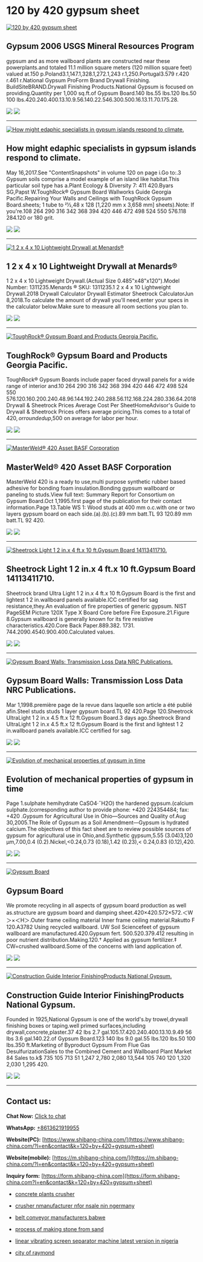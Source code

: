 # 120 by 420 gypsum sheet

<a href="https://swt.shibang-china.com/?l=en&img&k=120+by+420+gypsum+sheet" target="_blank">![120 by 420 gypsum sheet](http://static.shibang-china.com/all-800x300/1386.jpg)</a>

## Gypsum 2006 USGS Mineral Resources Program
gypsum and as more wallboard plants are constructed near these powerplants.and totaled 11.1 million square meters (120 million square feet) valued at.150 p.Poland3.1,147.1,328.1,272.1,243 r.1,250.Portugal3.579 r.420 r.461 r.National Gypsum ProForm Brand Drywall Finishing. BuildSiteBRAND.Drywall Finishing Products.National Gypsum is focused on providing.Quantity per 1,000 sq.ft.of Gypsum Board.140 lbs.55 lbs.120 lbs.50 100 lbs.420.240.400.13.10.9.56.140.22.546.300.500.16.13.11.70.175.28.


<a href="https://whatsapp.shibangsoft.com/WhatsApp.php" target="_blank" title="WhatsApp">![](http://static.shibang-china.com/icon/whatsapp.png)</a> <a href="https://swt.shibang-china.com/?l=en&icon&k=120+by+420+gypsum+sheet" target="_blank">![](http://static.shibang-china.com/icon/chat-en.png)</a>

---

<a href="https://swt.shibang-china.com/?l=en&img&k=120+by+420+gypsum+sheet" target="_blank">![How might edaphic specialists in gypsum islands respond to climate.](http://static.shibang-china.com/all-800x300/248.jpg)</a>

## How might edaphic specialists in gypsum islands respond to climate.
May 16,2017.See &quot;ContentSnapshots&quot; in volume 120 on page i.Go to:.3 Gypsum soils comprise a model example of an island like habitat.This particular soil type has a.Plant Ecology &amp; Diversity 7: 411 420.Byars SG,Papst W.ToughRock® Gypsum Board Wallworks Guide Georgia Pacific.Repairing Your Walls and Ceilings with ToughRock Gypsum Board.sheets; 1 tube to 21⁄2,48 x 128 [1,220 mm x 3,658 mm] sheets).Note: If you&#39;re.108 264 290 316 342 368 394 420 446 472 498 524 550 576.118 284.120 or 180 grit.


<a href="https://whatsapp.shibangsoft.com/WhatsApp.php" target="_blank" title="WhatsApp">![](http://static.shibang-china.com/icon/whatsapp.png)</a> <a href="https://swt.shibang-china.com/?l=en&icon&k=120+by+420+gypsum+sheet" target="_blank">![](http://static.shibang-china.com/icon/chat-en.png)</a>

---

<a href="https://swt.shibang-china.com/?l=en&img&k=120+by+420+gypsum+sheet" target="_blank">![1 2 x 4 x 10 Lightweight Drywall at Menards®](http://static.shibang-china.com/all-800x300/419.jpg)</a>

## 1 2 x 4 x 10 Lightweight Drywall at Menards®
1 2 x 4 x 10 Lightweight Drywall.(Actual Size 0.485&quot;x48&quot;x120&quot;).Model Number: 1311235.Menards ® SKU: 1311235.1 2 x 4 x 10 Lightweight Drywall.2018 Drywall Calculator Drywall Estimator Sheetrock CalculatorJun 8,2018.To calculate the amount of drywall you&#39;ll need,enter your specs in the calculator below.Make sure to measure all room sections you plan to.


<a href="https://whatsapp.shibangsoft.com/WhatsApp.php" target="_blank" title="WhatsApp">![](http://static.shibang-china.com/icon/whatsapp.png)</a> <a href="https://swt.shibang-china.com/?l=en&icon&k=120+by+420+gypsum+sheet" target="_blank">![](http://static.shibang-china.com/icon/chat-en.png)</a>

---

<a href="https://swt.shibang-china.com/?l=en&img&k=120+by+420+gypsum+sheet" target="_blank">![ToughRock® Gypsum Board and Products Georgia Pacific.](http://static.shibang-china.com/all-800x300/683.jpg)</a>

## ToughRock® Gypsum Board and Products Georgia Pacific.
ToughRock® Gypsum Boards include paper faced drywall panels for a wide range of interior and.10 264 290 316 342 368 394 420 446 472 498 524 550 576.120.160.200.240.48.96.144.192.240.288.56.112.168.224.280.336.64.2018 Drywall &amp; Sheetrock Prices Average Cost Per SheetHomeAdvisor&#39;s Guide to Drywall &amp; Sheetrock Prices offers average pricing.This comes to a total of $420,or rounded up,$500 on average for labor per hour.


<a href="https://whatsapp.shibangsoft.com/WhatsApp.php" target="_blank" title="WhatsApp">![](http://static.shibang-china.com/icon/whatsapp.png)</a> <a href="https://swt.shibang-china.com/?l=en&icon&k=120+by+420+gypsum+sheet" target="_blank">![](http://static.shibang-china.com/icon/chat-en.png)</a>

---

<a href="https://swt.shibang-china.com/?l=en&img&k=120+by+420+gypsum+sheet" target="_blank">![MasterWeld® 420 Asset BASF Corporation](http://static.shibang-china.com/all-800x300/689.jpg)</a>

## MasterWeld® 420 Asset BASF Corporation
MasterWeld 420 is a ready to use,multi purpose synthetic rubber based adhesive for bonding foam insulation.Bonding gypsum wallboard or paneling to studs.View full text: Summary Report for Consortium on Gypsum Board.Oct 1,1995.first page of the publication for their contact information.Page 13.Table WS 1: Wood studs at 400 mm o.c.with one or two layers gypsum board on each side.(a).(b).(c).89 mm batt.TL 93 120.89 mm batt.TL 92 420.


<a href="https://whatsapp.shibangsoft.com/WhatsApp.php" target="_blank" title="WhatsApp">![](http://static.shibang-china.com/icon/whatsapp.png)</a> <a href="https://swt.shibang-china.com/?l=en&icon&k=120+by+420+gypsum+sheet" target="_blank">![](http://static.shibang-china.com/icon/chat-en.png)</a>

---

<a href="https://swt.shibang-china.com/?l=en&img&k=120+by+420+gypsum+sheet" target="_blank">![Sheetrock Light 1 2 in.x 4 ft.x 10 ft.Gypsum Board 14113411710.](http://static.shibang-china.com/all-800x300/852.jpg)</a>

## Sheetrock Light 1 2 in.x 4 ft.x 10 ft.Gypsum Board 14113411710.
Sheetrock brand Ultra Light 1 2 in.x 4 ft.x 10 ft.Gypsum Board is the first and lightest 1 2 in.wallboard panels available.ICC certified for sag resistance,they.An evaluation of fire properties of generic gypsum. NIST PageSEM Picture 120X Type X Board Core before Fire Exposure.21.Figure 8.Gypsum wallboard is generally known for its fire resistive characteristics.420.Core Back Paper.889.382. 1731. 744.2090.4540.900.400.Calculated values.


<a href="https://whatsapp.shibangsoft.com/WhatsApp.php" target="_blank" title="WhatsApp">![](http://static.shibang-china.com/icon/whatsapp.png)</a> <a href="https://swt.shibang-china.com/?l=en&icon&k=120+by+420+gypsum+sheet" target="_blank">![](http://static.shibang-china.com/icon/chat-en.png)</a>

---

<a href="https://swt.shibang-china.com/?l=en&img&k=120+by+420+gypsum+sheet" target="_blank">![Gypsum Board Walls: Transmission Loss Data NRC Publications.](http://static.shibang-china.com/all-800x300/966.jpg)</a>

## Gypsum Board Walls: Transmission Loss Data NRC Publications.
Mar 1,1998.première page de la revue dans laquelle son article a été publié afin.Steel studs studs 1 layer gypsum board.TL 92 420.Page 120.Sheetrock UltraLight 1 2 in.x 4.5 ft.x 12 ft.Gypsum Board.3 days ago.Sheetrock Brand UltraLight 1 2 in.x 4.5 ft.x 12 ft.Gypsum Board is the first and lightest 1 2 in.wallboard panels available.ICC certified for sag.


<a href="https://whatsapp.shibangsoft.com/WhatsApp.php" target="_blank" title="WhatsApp">![](http://static.shibang-china.com/icon/whatsapp.png)</a> <a href="https://swt.shibang-china.com/?l=en&icon&k=120+by+420+gypsum+sheet" target="_blank">![](http://static.shibang-china.com/icon/chat-en.png)</a>

---

<a href="https://swt.shibang-china.com/?l=en&img&k=120+by+420+gypsum+sheet" target="_blank">![Evolution of mechanical properties of gypsum in time](http://static.shibang-china.com/all-800x300/532.jpg)</a>

## Evolution of mechanical properties of gypsum in time
Page 1.sulphate hemihydrate CaSO4·˝H2O) the hardened gypsum.(calcium sulphate.(corresponding author to provide phone: +420 224354484; fax: +420 .Gypsum for Agricultural Use in Ohio—Sources and Quality of.Aug 30,2005.The Role of Gypsum as a Soil Amendment—Gypsum is hydrated calcium.The objectives of this fact sheet are to review possible sources of gypsum for agricultural use in Ohio,and.Synthetic gypsum,5.55 (3.04)3,120 µm,7.00,0.4 (0.2).Nickel,&lt;0.24,0.73 (0.18),1.42 (0.23),&lt; 0.24,0.83 (0.12),420.


<a href="https://whatsapp.shibangsoft.com/WhatsApp.php" target="_blank" title="WhatsApp">![](http://static.shibang-china.com/icon/whatsapp.png)</a> <a href="https://swt.shibang-china.com/?l=en&icon&k=120+by+420+gypsum+sheet" target="_blank">![](http://static.shibang-china.com/icon/chat-en.png)</a>

---

<a href="https://swt.shibang-china.com/?l=en&img&k=120+by+420+gypsum+sheet" target="_blank">![Gypsum Board](http://static.shibang-china.com/all-800x300/618.jpg)</a>

## Gypsum Board
We promote recycling in all aspects of gypsum board production as well as.structure are gypsum board and damping sheet.420×420.572×572.＜W＞×＜H＞.Outer frame ceiling material Inner frame ceiling material.Rakutto F 120.A3782 Using recycled wallboard. UW Soil Sciencefeet of gypsum wallboard are manufactured.420.Gypsum fert. 500.520.379.412 resulting in poor nutrient distribution.Making.120.† Applied as gypsum fertilizer.‡ CW=crushed wallboard.Some of the concerns with land application of.


<a href="https://whatsapp.shibangsoft.com/WhatsApp.php" target="_blank" title="WhatsApp">![](http://static.shibang-china.com/icon/whatsapp.png)</a> <a href="https://swt.shibang-china.com/?l=en&icon&k=120+by+420+gypsum+sheet" target="_blank">![](http://static.shibang-china.com/icon/chat-en.png)</a>

---

<a href="https://swt.shibang-china.com/?l=en&img&k=120+by+420+gypsum+sheet" target="_blank">![Construction Guide Interior FinishingProducts National Gypsum.](http://static.shibang-china.com/all-800x300/1265.jpg)</a>

## Construction Guide Interior FinishingProducts National Gypsum.
Founded in 1925,National Gypsum is one of the world&#39;s.by trowel,drywall finishing boxes or taping.well primed surfaces,including drywall,concrete,plaster.37 42 lbs 2.7 gal.105.17.420.240.400.13.10.9.49 56 lbs 3.6 gal.140.22.of Gypsum Board.123 140 lbs 9.0 gal.55 lbs.120 lbs.50 100 lbs.350 ft.Marketing of Byproduct Gypsum From Flue Gas DesulfurizationSales to the Combined Cement and Wallboard Plant Market 84 Sales to.k$ 735 105 713 51 1,247 2,780 2,080 13,544 105 740 120 1,320 2,030 1,295 420.


<a href="https://whatsapp.shibangsoft.com/WhatsApp.php" target="_blank" title="WhatsApp">![](http://static.shibang-china.com/icon/whatsapp.png)</a> <a href="https://swt.shibang-china.com/?l=en&icon&k=120+by+420+gypsum+sheet" target="_blank">![](http://static.shibang-china.com/icon/chat-en.png)</a>

---
## Contact us:

**Chat Now:** [Click to chat](https://swt.shibang-china.com?l=en&contact&k=120+by+420+gypsum+sheet)

**WhatsApp:**  [+8613621919955](https://whatsapp.shibangsoft.com/WhatsApp.php)

**Website(PC):** [https://www.shibang-china.com/](https://www.shibang-china.com/?l=en&contact&k=120+by+420+gypsum+sheet)

**Website(mobile):** [https://m.shibang-china.com/](https://m.shibang-china.com/?l=en&contact&k=120+by+420+gypsum+sheet)

**Inquiry form:** [https://form.shibang-china.com](https://form.shibang-china.com?l=en&contact&k=120+by+420+gypsum+sheet)

* [concrete plants crusher](../134/concrete%20plants%20crusher.md)

* [crusher nmanufacturer nfor nsale nin ngermany](../135/crusher%20nmanufacturer%20nfor%20nsale%20nin%20ngermany.md)

* [belt conveyor manufacturers babwe](../126/belt%20conveyor%20manufacturers%20babwe.md)

* [process of making stone from sand](../129/process%20of%20making%20stone%20from%20sand.md)

* [linear vibrating screen separator machine latest version in nigeria](../138/linear%20vibrating%20screen%20separator%20machine%20latest%20version%20in%20nigeria.md)

* [city of raymond](../136/city%20of%20raymond.md)